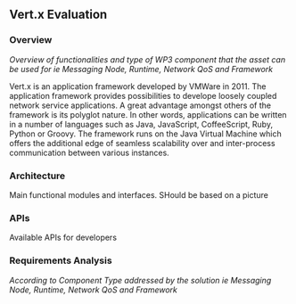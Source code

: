 ## Vert.x Evaluation

### Overview

*Overview of functionalities and type of WP3 component that the asset can be used for ie Messaging Node, Runtime, Network QoS and Framework* 


Vert.x is an application framework developed by VMWare in 2011. The application framework provides possibilities to develope loosely coupled network service applications. A great advantage amongst others of the framework is its polyglot nature. In other words, applications can be written in a number of languages such as Java, JavaScript, CoffeeScript, Ruby, Python or Groovy. The framework runs on the Java Virtual Machine which offers the additional edge of seamless scalability over and inter-process communication between various instances.  

### Architecture

Main functional modules and interfaces. SHould be based on a picture

### APIs

Available APIs for developers

### Requirements Analysis

*According to Component Type addressed by the solution ie Messaging Node, Runtime, Network QoS and Framework*
